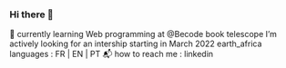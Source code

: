 ### Hi there 👋

🌱 currently learning Web programming at @Becode book
telescope I’m actively looking for an intership starting in March 2022
earth_africa languages : FR | EN | PT
📬 how to reach me : linkedin
